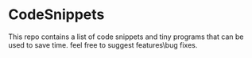 # CodeSnippets
This repo contains a list of code snippets and tiny programs that can be used to save time.
feel free to suggest features\bug fixes.
